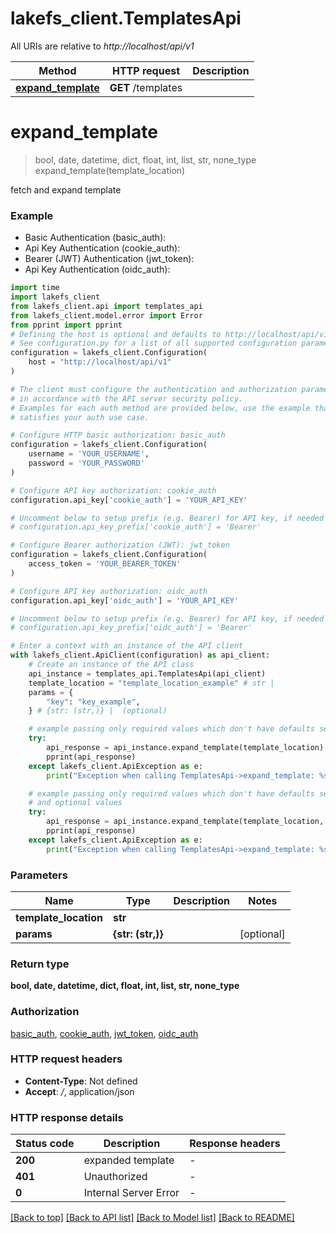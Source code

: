# lakefs_client.TemplatesApi

All URIs are relative to *http://localhost/api/v1*

Method | HTTP request | Description
------------- | ------------- | -------------
[**expand_template**](TemplatesApi.md#expand_template) | **GET** /templates | 


# **expand_template**
> bool, date, datetime, dict, float, int, list, str, none_type expand_template(template_location)



fetch and expand template

### Example

* Basic Authentication (basic_auth):
* Api Key Authentication (cookie_auth):
* Bearer (JWT) Authentication (jwt_token):
* Api Key Authentication (oidc_auth):

```python
import time
import lakefs_client
from lakefs_client.api import templates_api
from lakefs_client.model.error import Error
from pprint import pprint
# Defining the host is optional and defaults to http://localhost/api/v1
# See configuration.py for a list of all supported configuration parameters.
configuration = lakefs_client.Configuration(
    host = "http://localhost/api/v1"
)

# The client must configure the authentication and authorization parameters
# in accordance with the API server security policy.
# Examples for each auth method are provided below, use the example that
# satisfies your auth use case.

# Configure HTTP basic authorization: basic_auth
configuration = lakefs_client.Configuration(
    username = 'YOUR_USERNAME',
    password = 'YOUR_PASSWORD'
)

# Configure API key authorization: cookie_auth
configuration.api_key['cookie_auth'] = 'YOUR_API_KEY'

# Uncomment below to setup prefix (e.g. Bearer) for API key, if needed
# configuration.api_key_prefix['cookie_auth'] = 'Bearer'

# Configure Bearer authorization (JWT): jwt_token
configuration = lakefs_client.Configuration(
    access_token = 'YOUR_BEARER_TOKEN'
)

# Configure API key authorization: oidc_auth
configuration.api_key['oidc_auth'] = 'YOUR_API_KEY'

# Uncomment below to setup prefix (e.g. Bearer) for API key, if needed
# configuration.api_key_prefix['oidc_auth'] = 'Bearer'

# Enter a context with an instance of the API client
with lakefs_client.ApiClient(configuration) as api_client:
    # Create an instance of the API class
    api_instance = templates_api.TemplatesApi(api_client)
    template_location = "template_location_example" # str | 
    params = {
        "key": "key_example",
    } # {str: (str,)} |  (optional)

    # example passing only required values which don't have defaults set
    try:
        api_response = api_instance.expand_template(template_location)
        pprint(api_response)
    except lakefs_client.ApiException as e:
        print("Exception when calling TemplatesApi->expand_template: %s\n" % e)

    # example passing only required values which don't have defaults set
    # and optional values
    try:
        api_response = api_instance.expand_template(template_location, params=params)
        pprint(api_response)
    except lakefs_client.ApiException as e:
        print("Exception when calling TemplatesApi->expand_template: %s\n" % e)
```


### Parameters

Name | Type | Description  | Notes
------------- | ------------- | ------------- | -------------
 **template_location** | **str**|  |
 **params** | **{str: (str,)}**|  | [optional]

### Return type

**bool, date, datetime, dict, float, int, list, str, none_type**

### Authorization

[basic_auth](../README.md#basic_auth), [cookie_auth](../README.md#cookie_auth), [jwt_token](../README.md#jwt_token), [oidc_auth](../README.md#oidc_auth)

### HTTP request headers

 - **Content-Type**: Not defined
 - **Accept**: */*, application/json


### HTTP response details

| Status code | Description | Response headers |
|-------------|-------------|------------------|
**200** | expanded template |  -  |
**401** | Unauthorized |  -  |
**0** | Internal Server Error |  -  |

[[Back to top]](#) [[Back to API list]](../README.md#documentation-for-api-endpoints) [[Back to Model list]](../README.md#documentation-for-models) [[Back to README]](../README.md)

